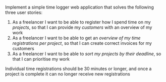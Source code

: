 Implement a simple time logger web application that solves the following three user stories:

1. As a freelancer I want to be able to register how I spend time on my _projects_, so that I can provide my _customers_ with an overview of my work
2. As a freelancer I want to be able to get an _overview of my time registrations per project_, so that I can create correct invoices for my customers
2. As a freelancer I want to be able to _sort my projects by their deadline_, so that I can prioritise my work

Individual time registrations should be 30 minutes or longer, and once a project is complete it can no longer receive new registrations

